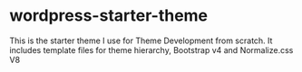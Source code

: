 # wordpress-starter-theme
This is the starter theme I use for Theme Development from scratch. It includes template files for theme hierarchy, Bootstrap v4 and Normalize.css  V8
